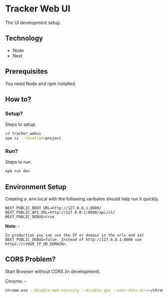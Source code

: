 # Tracker Web UI

The UI development setup.

## Technology

- Node
- Next

## Prerequisites

You need Node and npm installed.

## How to?

### Setup?

Steps to setup.

```bash
cd tracker_webui
npm ci --location=project
```

### Run?

Steps to run.

```bash
npm run dev
```

## Environment Setup

Creating a .env.local with the following varibales should help run it quickly.

```env
NEXT_PUBLIC_ROOT_URL=http://127.0.0.1:8000/
NEXT_PUBLIC_API_URL=http://127.0.0.1:8000/api/v1/
NEXT_PUBLIC_DEBUG=true
```

**Note**: -

```
In production you can use the IP or domain in the urls and set NEXT_PUBLIC_DEBUG=false. Instead of http://127.0.0.1:8000 use https://<YOUR_IP_OR_DOMAIN>.
```

## CORS Problem?

Start Browser without CORS (in development).

Chrome: -

```bash
chrome.exe --disable-web-security --disable-gpu --user-data-dir=~/chromeTemp
```
